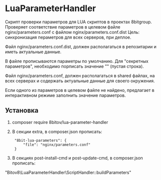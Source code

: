 # LuaParameterHandler

Скрипт проверки параметров для LUA скриптов в проектах 8bitgroup.
Проверяет соответствие параметров в целевом файле nginx/parameters.conf с файлом nginx/parameters.conf.dist
Цель: синхронизация пераметров для всех серверов, при деплое.

Файл  nginx/parameters.conf.dist, должен располагаться в репозитарии и иметь актуальные данные.

В файле прописываются параметры по умолчанию.
Для "секретных параметров", необходимо порписать значение "" (пустая строка).

Файл nginx/parameters.conf, должен располагаться в shared файлах, на всех серверах и содержать актуальные данные для своего окружения.

Если одного из параметров в целевом файле не найдено, предлагает в интерактивном режиме заполнить значение параметров.




## Установка

1) composer require 8bitov/lua-parameter-handler

2) В секции extra, в composer.json прописать:

        "8bit-lua-parameters": {
            "file": "nginx/parameters.conf"
        }

3) В секциях post-install-cmd  и post-update-cmd, в composer.json прописать:

 "Bitov8\\LuaParameterHandler\\ScriptHandler::buildParameters"

